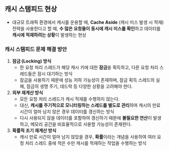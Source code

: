 ## 캐시 스탬피드 현상
- 대규모 트래픽 환경에서 캐시를 운용할 때, **Cache Aside** (캐시 미스 발생 시 적재) 전략을 사용한다고 할 때, **수 많은 요청들이 동시에 캐시 미스를 확인**하고 데이터를 **캐시에 적재하려는 상황**이 발생하는 현상

### 캐시 스탬피드 문제 해결 방안
1. **잠금 (Locking) 방식**
   * 한 요청 처리 스레드가 해당 캐시 키에 대한 **잠금**을 획득하고, 다른 요청 처리 스레드들은 잠시 대기하는 방식
   * 잠금을 사용하기 때문에 성능 저하 가능성이 존재하며, 잠금 획득 스레드의 실패, 잠금의 생명 주기, 데드락 등 다양한 상황을 고려해야 한다.
2. **외부 재계산 방식**
   - 모든 요청 처리 스레드가 캐시 적재를 수행하지 않는다.
   - 대신, **캐시를 주기적으로 모니터링하는 스레드를 별도로 관리**하여 캐시의 만료시간이 얼마 남지 않은 경우 데이터를 갱신하는 방식
   - 다시 사용되지 않을 데이터를 포함하여 갱신하기 때문에 **불필요한 연산**이 발생하고, 메모리 공간을 비효율적으로 사용할 가능성이 존재한다.
3. **확률적 조기 재계산 방식**
   - 캐시 만료 시간이 얼마 남지 않았을 경우, **확률**이라는 개념을 사용하여 여러 요청 처리 스레드 중에 적은 수만 캐시를 적재하는 작업을 수행하는 방식
